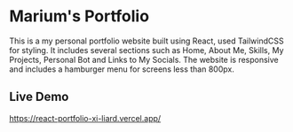 # Marium's Portfolio

This is a my personal portfolio website built using React, used TailwindCSS for styling. It includes several sections such as Home, About Me, Skills, My Projects, Personal Bot and Links to My Socials. The website is responsive and includes a hamburger menu for screens less than 800px.

## Live Demo
https://react-portfolio-xi-liard.vercel.app/
